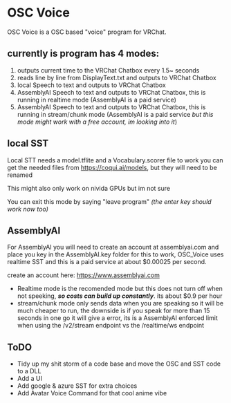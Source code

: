 # OSC Voice

OSC Voice is a OSC based "voice" program for VRChat.

## currently is program has 4 modes:
1) outputs current time to the VRChat Chatbox every 1.5~ seconds
2) reads line by line from DisplayText.txt and outputs to VRChat Chatbox
3) local Speech to text and outputs to VRChat Chatbox
4) AssemblyAI Speech to text and outputs to VRChat Chatbox, this is running in realtime mode (AssemblyAI is a paid service)
4) AssemblyAI Speech to text and outputs to VRChat Chatbox, this is running in stream/chunk mode (AssemblyAI is a paid service *but this mode might work with a free account, im looking into it*)


## local SST
Local STT needs a model.tflite and a Vocabulary.scorer file to work you can get the needed files from https://coqui.ai/models, but they will need to be renamed

This might also only work on nivida GPUs but im not sure

You can exit this mode by saying "leave program" *(the enter key should work now too)*

## AssemblyAI
For AssemblyAI you will need to create an account at assemblyai.com and place you key in the AssemblyAI.key folder for this to work, OSC_Voice uses realtime SST and this is a paid service at about $0.00025 per second.

create an account here: https://www.assemblyai.com

- Realtime mode is the recomended mode but this does not turn off when not speeking, ***so costs can build up constantly***. its about $0.9 per hour
- stream/chunk mode only sends data when you are speaking so it will be much cheaper to run, the downside is if you speak for more than 15 seconds in one go it will give a error, its is a AssemblyAI enforced limit when using the /v2/stream endpoint vs the /realtime/ws endpoint


## ToDO
- Tidy up my shit storm of a code base and move the OSC and SST code to a DLL
- Add a UI
- Add google & azure SST for extra choices
- Add Avatar Voice Command for that cool anime vibe
